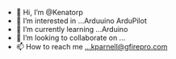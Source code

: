 - 👋 Hi, I’m @Kenatorp
- 👀 I’m interested in ...Arduuino ArduPilot
- 🌱 I’m currently learning ...Arduino
- 💞️ I’m looking to collaborate on ...
- 📫 How to reach me ...kparnell@gfirepro.com

<!---
Kenatorp/Kenatorp is a ✨ special ✨ repository because its `README.md` (this file) appears on your GitHub profile.
You can click the Preview link to take a look at your changes.
--->
